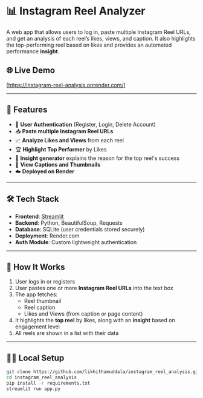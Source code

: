 # 📊 Instagram Reel Analyzer

A web app that allows users to log in, paste multiple Instagram Reel URLs, and get an analysis of each reel’s likes, views, and caption. It also highlights the top-performing reel based on likes and provides an automated performance **insight**.

## 🌐 Live Demo
[https://instagram-reel-analysis.onrender.com/]

---

## 🚀 Features

- 🔐 **User Authentication** (Register, Login, Delete Account)
- 📥 **Paste multiple Instagram Reel URLs**
- 📈 **Analyze Likes and Views** from each reel
- 🏆 **Highlight Top Performer** by Likes
- 🧠 **Insight generator** explains the reason for the top reel's success
- 📝 **View Captions and Thumbnails**
- ☁️ **Deployed on Render**

---

## 🛠️ Tech Stack

- **Frontend**: [Streamlit](https://streamlit.io/)
- **Backend**: Python, BeautifulSoup, Requests
- **Database**: SQLite (user credentials stored securely)
- **Deployment**: Render.com
- **Auth Module**: Custom lightweight authentication

---

## 🧪 How It Works

1. User logs in or registers
2. User pastes one or more **Instagram Reel URLs** into the text box
3. The app fetches:
   - Reel thumbnail
   - Reel caption
   - Likes and Views (from caption or page content)
4. It highlights the **top reel** by likes, along with an **insight** based on engagement level
5. All reels are shown in a list with their data

---

## 🧑‍💻 Local Setup

```bash
git clone https://github.com/likhithamuddala/instagram_reel_analysis.git
cd instagram_reel_analysis
pip install -r requirements.txt
streamlit run app.py
